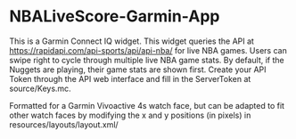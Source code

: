 # NBALiveScore-Garmin-App

This is a Garmin Connect IQ widget. This widget queries the API at https://rapidapi.com/api-sports/api/api-nba/ for live NBA games. Users can swipe right to cycle through multiple live NBA game stats. By default, if the Nuggets are playing, their game stats are shown first. 
Create your API Token through the API web interface and fill in the ServerToken at source/Keys.mc.


Formatted for a Garmin Vivoactive 4s watch face, but can be adapted to fit other watch faces by modifying the x and y positions (in pixels) in resources/layouts/layout.xml/

